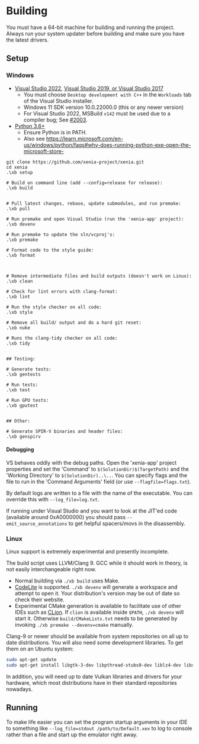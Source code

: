 # Building

You must have a 64-bit machine for building and running the project. Always
run your system updater before building and make sure you have the latest
drivers.

## Setup

### Windows

* [Visual Studio 2022,](https://www.visualstudio.com/downloads/) [Visual Studio 2019, or Visual Studio 2017](https://visualstudio.microsoft.com/vs/older-downloads/)
  * You must choose `Desktop development with C++` in the `Workloads` tab of the Visual Studio installer.
  * Windows 11 SDK version 10.0.22000.0 (this or any newer version)
  * For Visual Studio 2022, MSBuild `v142` must be used due to a compiler bug; See [#2003](https://github.com/xenia-project/xenia/issues/2003).
* [Python 3.6+](https://www.python.org/downloads/)
  * Ensure Python is in PATH.
  * Also see https://learn.microsoft.com/en-us/windows/python/faqs#why-does-running-python-exe-open-the-microsoft-store-
```
git clone https://github.com/xenia-project/xenia.git
cd xenia
.\xb setup

# Build on command line (add --config=release for release):
.\xb build


# Pull latest changes, rebase, update submodules, and run premake:
.\xb pull

# Run premake and open Visual Studio (run the 'xenia-app' project):
.\xb devenv

# Run premake to update the sln/vcproj's:
.\xb premake

# Format code to the style guide:
.\xb format



# Remove intermediate files and build outputs (doesn't work on Linux):
.\xb clean

# Check for lint errors with clang-format:
.\xb lint

# Run the style checker on all code:
.\xb style

# Remove all build/ output and do a hard git reset:
.\xb nuke

# Runs the clang-tidy checker on all code:
.\xb tidy


## Testing:

# Generate tests:
.\xb gentests

# Run tests:
.\xb test

# Run GPU tests:
.\xb gputest


## Other:

# Generate SPIR-V binaries and header files:
.\xb genspirv
```

#### Debugging

VS behaves oddly with the debug paths. Open the 'xenia-app' project properties
and set the 'Command' to `$(SolutionDir)$(TargetPath)` and the
'Working Directory' to `$(SolutionDir)..\..`. You can specify flags and
the file to run in the 'Command Arguments' field (or use `--flagfile=flags.txt`).

By default logs are written to a file with the name of the executable. You can
override this with `--log_file=log.txt`.

If running under Visual Studio and you want to look at the JIT'ed code
(available around 0xA0000000) you should pass `--emit_source_annotations` to
get helpful spacers/movs in the disassembly.

### Linux

Linux support is extremely experimental and presently incomplete.

The build script uses LLVM/Clang 9. GCC while it should work in theory, is not easily
interchangeable right now.

* Normal building via `./xb build` uses Make.
* [CodeLite](https://codelite.org) is supported. `./xb devenv` will generate a workspace and attempt to open it. Your distribution's version may be out of date so check their website.
* Experimental CMake generation is available to facilitate use of other IDEs such as [CLion](https://www.jetbrains.com/clion/). If `clion` is available inside `$PATH`, `./xb devenv` will start it. Otherwise `build/CMakeLists.txt` needs to be generated by invoking `./xb premake --devenv=cmake` manually.

Clang-9 or newer should be available from system repositories on all up to date distributions.
You will also need some development libraries. To get them on an Ubuntu system:

```bash
sudo apt-get update
sudo apt-get install libgtk-3-dev libpthread-stubs0-dev liblz4-dev libx11-dev libx11-xcb-dev libvulkan-dev libsdl2-dev libiberty-dev libunwind-dev libc++-dev libc++abi-dev
```

In addition, you will need up to date Vulkan libraries and drivers for your hardware, which most distributions have in their standard repositories nowadays.

## Running

To make life easier you can set the program startup arguments in your IDE to something like `--log_file=stdout /path/to/Default.xex` to log to console rather than a file and start up the emulator right away.

